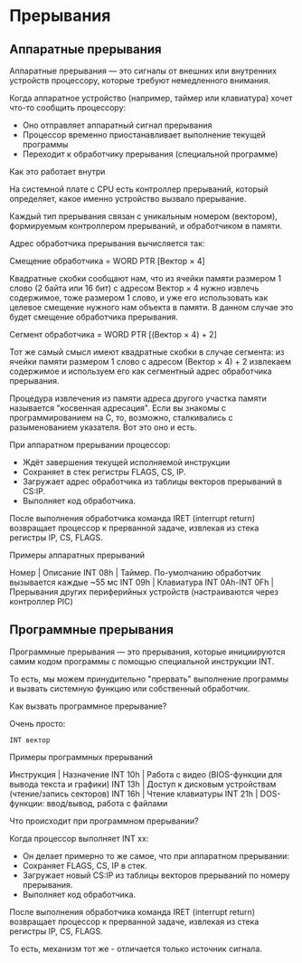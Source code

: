 # Прерывания

## Аппаратные прерывания

Аппаратные прерывания — это сигналы от внешних или внутренних устройств процессору, которые требуют немедленного внимания.

Когда аппаратное устройство (например, таймер или клавиатура) хочет что-то сообщить процессору:

- Оно отправляет аппаратный сигнал прерывания
- Процессор временно приостанавливает выполнение текущей программы
- Переходит к обработчику прерывания (специальной программе)

Как это работает внутри

На системной плате с CPU есть контроллер прерываний, который определяет, какое именно устройство вызвало прерывание.

Каждый тип прерывания связан с уникальным номером (вектором), формируемым контроллером прерываний, и обработчиком в памяти.

Адрес обработчика прерывания вычисляется так:

Смещение обработчика = WORD PTR [Вектор × 4]

Квадратные скобки сообщают нам, что из ячейки памяти размером 1 слово (2 байта или 16 бит) с адресом Вектор × 4 нужно извлечь содержимое, тоже размером 1 слово, и уже его использовать как целевое смещение нужного нам объекта в памяти. В данном случае это будет смещение обработчика прерывания.

Сегмент обработчика = WORD PTR [(Вектор × 4) + 2]

Тот же самый смысл имеют квадратные скобки в случае сегмента: из ячейки памяти размером 1 слово с адресом (Вектор × 4) + 2 извлекаем содержимое и используем его как сегментный адрес обработчика прерывания.

Процедура извлечения из памяти адреса другого участка памяти называется "косвенная адресация". Если вы знакомы с программированием на C, то, возможно, сталкивались с разыменованием указателя. Вот это оно и есть.

При аппаратном прерывании процессор:

- Ждёт завершения текущей исполняемой инструкции
- Сохраняет в стек регистры FLAGS, CS, IP.
- Загружает адрес обработчика из таблицы векторов прерываний в CS:IP.
- Выполняет код обработчика.

После выполнения обработчика команда IRET (interrupt return) возвращает процессор к прерванной задаче, извлекая из стека регистры IP, CS, FLAGS.

Примеры аппаратных прерываний

Номер | Описание
INT 08h | Таймер. По-умолчанию обработчик вызывается каждые ~55 мс
INT 09h | Клавиатура
INT 0Ah-INT 0Fh | Прерывания других периферийных устройств (настраиваются через контроллер PIC)

## Программные прерывания

Программные прерывания — это прерывания, которые инициируются самим кодом программы с помощью специальной инструкции INT.

То есть, мы можем принудительно "прервать" выполнение программы и вызвать системную функцию или собственный обработчик.

Как вызвать программное прерывание?

Очень просто:

```
INT вектор
```

Примеры программных прерываний

Инструкция | Назначение
INT 10h | Работа с видео (BIOS-функции для вывода текста и графики)
INT 13h | Доступ к дисковым устройствам (чтение/запись секторов)
INT 16h | Чтение клавиатуры
INT 21h | DOS-функции: ввод/вывод, работа с файлами

Что происходит при программном прерывании?

Когда процессор выполняет INT xx:

- Он делает примерно то же самое, что при аппаратном прерывании:
- Сохраняет FLAGS, CS, IP в стек.
- Загружает новый CS:IP из таблицы векторов прерываний по номеру прерывания.
- Выполняет код обработчика.

После выполнения обработчика команда IRET (interrupt return) возвращает процессор к прерванной задаче, извлекая из стека регистры IP, CS, FLAGS.

То есть, механизм тот же - отличается только источник сигнала.
